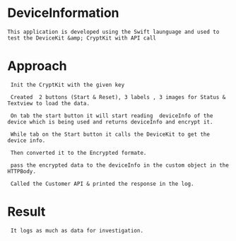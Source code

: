 
# DeviceInformation
     
    This application is developed using the Swift launguage and used to test the DeviceKit &amp; CryptKit with API call
     
# Approach

     Init the CryptKit with the given key

     Created  2 buttons (Start & Reset), 3 labels , 3 images for Status & Textview to load the data.

     On tab the start button it will start reading  deviceInfo of the device which is being used and returns deviceInfo and encrypt it. 

     While tab on the Start button it calls the DeviceKit to get the device info.

     Then converted it to the Encrypted formate.

     pass the encrypted data to the deviceInfo in the custom object in the HTTPBody.

     Called the Customer API & printed the response in the log.

 # Result

     It logs as much as data for investigation.
     
     
     
     
     

